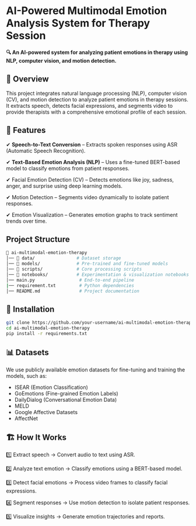 # AI-Powered Multimodal Emotion Analysis System for Therapy Session

**🔍 An AI-powered system for analyzing patient emotions in therapy using NLP, computer vision, and motion detection.**

## 📌 Overview
This project integrates natural language processing (NLP), computer vision (CV), and motion detection to analyze patient emotions in therapy sessions. It extracts speech, detects facial expressions, and segments video to provide therapists with a comprehensive emotional profile of each session.

## 🚀 Features
✔ **Speech-to-Text Conversion** – Extracts spoken responses using ASR (Automatic Speech Recognition).

✔ **Text-Based Emotion Analysis (NLP)** – Uses a fine-tuned BERT-based model to classify emotions from patient responses.

✔ Facial Emotion Detection (CV) – Detects emotions like joy, sadness, anger, and surprise using deep learning models.

✔ Motion Detection – Segments video dynamically to isolate patient responses.

✔ Emotion Visualization – Generates emotion graphs to track sentiment trends over time.

## Project Structure

```bash
📁 ai-multimodal-emotion-therapy
│── 📂 data/                # Dataset storage  
│── 📂 models/              # Pre-trained and fine-tuned models  
│── 📂 scripts/             # Core processing scripts  
│── 📂 notebooks/           # Experimentation & visualization notebooks  
│── main.py                 # End-to-end pipeline
|── requirement.txt         # Python dependencies
│── README.md               # Project documentation
```

## 🔧 Installation
```bash
git clone https://github.com/your-username/ai-multimodal-emotion-therapy.git
cd ai-multimodal-emotion-therapy
pip install -r requirements.txt
```

## 📊 Datasets
We use publicly available emotion datasets for fine-tuning and training the models, such as:

- ISEAR (Emotion Classification)
- GoEmotions (Fine-grained Emotion Labels)
- DailyDialog (Conversational Emotion Data)
- MELD
- Google Affective Datasets
- AffectNet

## 🏗️ How It Works
1️⃣ Extract speech → Convert audio to text using ASR.

2️⃣ Analyze text emotion → Classify emotions using a BERT-based model.

3️⃣ Detect facial emotions → Process video frames to classify facial expressions.

4️⃣ Segment responses → Use motion detection to isolate patient responses.

5️⃣ Visualize insights → Generate emotion trajectories and reports.
